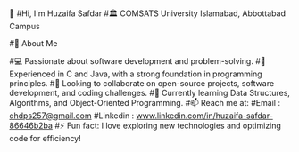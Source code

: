 👋 #Hi, I'm Huzaifa Safdar
#🏛 COMSATS University Islamabad, Abbottabad Campus

#🚀 About Me

#💻 Passionate about software development and problem-solving.
#🔹 Experienced in C and Java, with a strong foundation in programming principles.
#🤝 Looking to collaborate on open-source projects, software development, and coding challenges.
#🌱 Currently learning Data Structures, Algorithms, and Object-Oriented Programming.
#📫 Reach me at: 
#Email : chdps257@gmail.com
#Linkedin : www.linkedin.com/in/huzaifa-safdar-86646b2ba
#⚡ Fun fact: I love exploring new technologies and optimizing code for efficiency!
